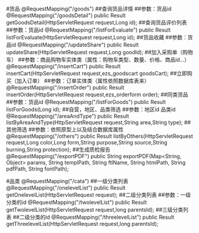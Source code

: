 #货品
    @RequestMapping("/goods")
##查询货品详情
##参数：货品id
    @RequestMapping("/goodsDetail")
    public Result getGoodsDetail(HttpServletRequest request,Long id);
##查询货品评价列表
##参数：货品id
    @RequestMapping("/listForEvaluate")
	public Result listForEvaluate(HttpServletRequest request,Long id);
##货品收藏
##参数：货品id
    @RequestMapping("/updateShare")
	public Result updateShare(HttpServletRequest request,Long goodId);
##加入采购单（购物车）
##参数：商品购物车实体类（属性：购物车类型、数量、价格、商品id...）
    @RequestMapping("/insertCart")
	public Result insertCart(HttpServletRequest request,ezs_goodscart goodsCart);
##立即购买（加入订单）
##参数：订单实体类（属性依照数据库表来）
    @RequestMapping("/insertOrder")
	public Result insertOrder(HttpServletRequest request,ezs_orderform order);
##同类货品
##参数：货品id
    @RequestMapping("/listForGoods")
	public Result listForGoods(Long id);
##自营，地区、品类筛选
##参数：地区id  品类id
    @RequestMapping("/areaAndType")
	public Result listByAreaAndType(HttpServletRequest request,String area,String type);
##其他筛选
##参数：依照原型上以及结合数据库属性
    @RequestMapping("/others")
	public Result listByOthers(HttpServletRequest request,Long color,Long form,String purpose,String source,String burning,String protection);
##生成质检报告
    @RequestMapping("/exportPDF")
	public String exportPDF(Map<String, Object> params, String templPath, String ftlName, String htmlPath,
			String pdfPath, String fontPath);

#品类
    @RequestMapping("/cata")
##一级分类列表
    @RequestMapping("/onelevelList")
	public Result getOnelevelList(HttpServletRequest request);
##二级分类列表
##参数：一级分类的id
    @RequestMapping("/twolevelList")
	public Result getTwolevelList(HttpServletRequest request,long parentsId);
##三级分类列表
##二级分类的id
    @RequestMapping("/threelevelList")
	public Result getThreelevelList(HttpServletRequest request,long parentsId);